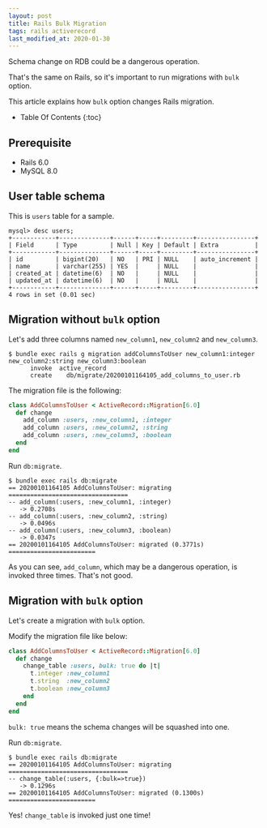 ```yaml
---
layout: post
title: Rails Bulk Migration
tags: rails activerecord
last_modified_at: 2020-01-30
---
```


Schema change on RDB could be a dangerous operation.

That's the same on Rails, so it's important to run migrations with `bulk` option.

This article explains how `bulk` option changes Rails migration.

* Table Of Contents
{:toc}

## Prerequisite

- Rails 6.0
- MySQL 8.0

## User table schema

This is `users` table for a sample.

```
mysql> desc users;
+------------+--------------+------+-----+---------+----------------+
| Field      | Type         | Null | Key | Default | Extra          |
+------------+--------------+------+-----+---------+----------------+
| id         | bigint(20)   | NO   | PRI | NULL    | auto_increment |
| name       | varchar(255) | YES  |     | NULL    |                |
| created_at | datetime(6)  | NO   |     | NULL    |                |
| updated_at | datetime(6)  | NO   |     | NULL    |                |
+------------+--------------+------+-----+---------+----------------+
4 rows in set (0.01 sec)
```

## Migration without `bulk` option

Let's add three columns named `new_column1`, `new_column2` and `new_column3`.

```console
$ bundle exec rails g migration addColumnsToUser new_column1:integer new_column2:string new_column3:boolean
      invoke  active_record
      create    db/migrate/20200101164105_add_columns_to_user.rb
```

The migration file is the following:

```rb
class AddColumnsToUser < ActiveRecord::Migration[6.0]
  def change
    add_column :users, :new_column1, :integer
    add_column :users, :new_column2, :string
    add_column :users, :new_column3, :boolean
  end
end
```

Run `db:migrate`.

```console
$ bundle exec rails db:migrate
== 20200101164105 AddColumnsToUser: migrating =================================
-- add_column(:users, :new_column1, :integer)
   -> 0.2708s
-- add_column(:users, :new_column2, :string)
   -> 0.0496s
-- add_column(:users, :new_column3, :boolean)
   -> 0.0347s
== 20200101164105 AddColumnsToUser: migrated (0.3771s) ========================
```

As you can see, `add_column`, which may be a dangerous operation, is invoked three times. That's not good.

## Migration with `bulk` option

Let's create a migration with `bulk` option.

Modify the migration file like below:

```rb
class AddColumnsToUser < ActiveRecord::Migration[6.0]
  def change
    change_table :users, bulk: true do |t|
      t.integer :new_column1
      t.string  :new_column2
      t.boolean :new_column3
    end
  end
end
```

`bulk: true` means the schema changes will be squashed into one.

Run `db:migrate`.

```console
$ bundle exec rails db:migrate
== 20200101164105 AddColumnsToUser: migrating =================================
-- change_table(:users, {:bulk=>true})
   -> 0.1296s
== 20200101164105 AddColumnsToUser: migrated (0.1300s) ========================
```

Yes! `change_table` is invoked just one time!
